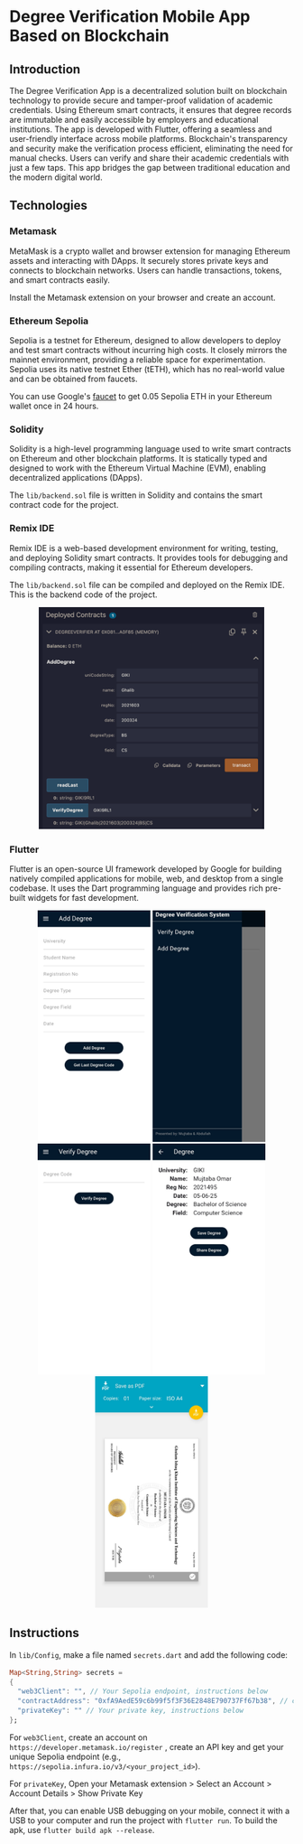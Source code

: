 # Degree Verification Mobile App Based on Blockchain

## Introduction
The Degree Verification App is a decentralized solution built on blockchain technology to provide secure and tamper-proof validation of academic credentials. Using Ethereum smart contracts, it ensures that degree records are immutable and easily accessible by employers and educational institutions. The app is developed with Flutter, offering a seamless and user-friendly interface across mobile platforms. Blockchain's transparency and security make the verification process efficient, eliminating the need for manual checks. Users can verify and share their academic credentials with just a few taps. This app bridges the gap between traditional education and the modern digital world.

## Technologies

### Metamask 
MetaMask is a crypto wallet and browser extension for managing Ethereum assets and interacting with DApps. It securely stores private keys and connects to blockchain networks. Users can handle transactions, tokens, and smart contracts easily.

Install the Metamask extension on your browser and create an account.

### Ethereum Sepolia 
Sepolia is a testnet for Ethereum, designed to allow developers to deploy and test smart contracts without incurring high costs. It closely mirrors the mainnet environment, providing a reliable space for experimentation. Sepolia uses its native testnet Ether (tETH), which has no real-world value and can be obtained from faucets.

You can use Google's [faucet](https://cloud.google.com/application/web3/faucet/ethereum/sepolia) to get 0.05 Sepolia ETH in your Ethereum wallet once in 24 hours.

### Solidity
Solidity is a high-level programming language used to write smart contracts on Ethereum and other blockchain platforms. It is statically typed and designed to work with the Ethereum Virtual Machine (EVM), enabling decentralized applications (DApps).

The `lib/backend.sol` file is written in Solidity and contains the smart contract code for the project.

### Remix IDE
Remix IDE is a web-based development environment for writing, testing, and deploying Solidity smart contracts. It provides tools for debugging and compiling contracts, making it essential for Ethereum developers.

The `lib/backend.sol` file can be compiled and deployed on the Remix IDE. This is the backend code of the project.

<p align="center">
    <img src="readme/remix_deployed.png" alt="An image of a contract deployed on Remix IDE" width="400">
</p>

### Flutter 
Flutter is an open-source UI framework developed by Google for building natively compiled applications for mobile, web, and desktop from a single codebase. It uses the Dart programming language and provides rich pre-built widgets for fast development.

<p align="center">
  <img src="readme/ss_add.jpeg" alt="Screenshot of app frontend for adding degree" width="200" />
  <img src="readme/ss_side.jpeg" alt="Screenshot of app frontend side bar" width="200" />
  <img src="readme/ss_verify.jpeg" alt="Screenshot of app frontend for verifying degree" width="200" />
  <img src="readme/ss_verified.jpeg" alt="Screenshot of app frontend after degree is verified to exist" width="200" />
  <img src="readme/ss_degree.jpeg" alt="Screenshot of app frontend for saving degree as file" width="200" />
</p>

## Instructions

In `lib/Config`, make a file named `secrets.dart` and add the following code:

```dart
Map<String,String> secrets =
{
  "web3Client": "", // Your Sepolia endpoint, instructions below
  "contractAddress": "0xfA9AedE59c6b99f5f3F36E2848E790737Ff67b38", // contract address
  "privateKey": "" // Your private key, instructions below
};
```

For `web3Client`, create an account on `https://developer.metamask.io/register` , create an API key and get your unique Sepolia endpoint (e.g., `https://sepolia.infura.io/v3/<your_project_id>`).

For `privateKey`, Open your Metamask extension > Select an Account > Account Details > Show Private Key

After that, you can enable USB debugging on your mobile, connect it with a USB to your computer and run the project with `flutter run`.
To build the apk, use `flutter build apk --release`.
